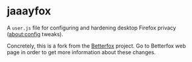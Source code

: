 # jaaayfox
A ```user.js``` file for configuring and hardening desktop Firefox privacy ([about:config](https://support.mozilla.org/en-US/kb/about-config-editor-firefox) tweaks).

Concretely, this is a fork from the [Betterfox](https://github.com/yokoffing/Betterfox) project.
Go to Betterfox web page in order to get more information about these changes.

